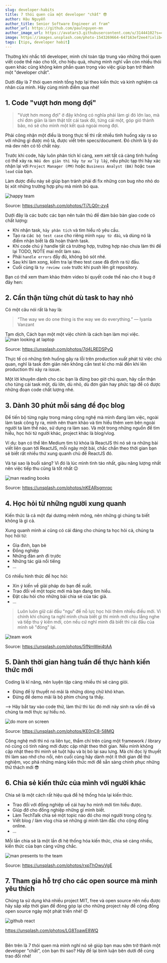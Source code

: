 ```yaml
---
slug: developer-habits
title: 7 thói quen của một developer "chất" 😎
author: Hậu Nguyễn
author_title: Senior Software Engineer at fram^
author_url: https://github.com/paulnguyen-mn
author_image_url: https://avatars3.githubusercontent.com/u/31444102?s=400&u=c545a527aa31843e1361462e410c0f51863e8e26&v=4
image: https://images.unsplash.com/photo-1543269664-647163ef2ee4?ixlib=rb-1.2.1&ixid=eyJhcHBfaWQiOjEyMDd9&auto=format&fit=crop&w=1350&q=80
tags: [tips, developer habit]
---
```


Thường khi nhắc tới developer, mình chỉ toàn tập trung vào những thói quen viết code thế nào cho tốt, cho hiệu quả, nhưng mình nghĩ vẫn còn nhiều thói quen khác cũng không kém phần quan trọng vào việc giúp bạn trở thành một "developer chất".

Dưới đây là 7 thói quen mình tổng hợp lại theo kiến thức và kinh nghiệm cá nhân của mình. Hãy cùng mình điểm qua nhé!


<!-- truncate-->

## 1. Code "vượt hơn mong đợi"

> "Vượt hơn mong đợi" ở đây không có nghĩa phải làm gì đó lớn lao, mà chỉ đơn giản là làm thật tốt cái task đó, từng cái một, góp gió thành bão, nó sẽ cho mình một kết quả ngoài mong đợi.

Phải công nhận một điều là trong thực tế thì rất nhiều tình huống xảy ra so với những gì được mô tả, được viết trên specs/document. Đó chính là lý do mà dev nên có tố chất này.

Trước khi code, hãy luôn phân tích kĩ càng, xem xét tất cả càng tình huống có thể xảy ra. `Nếu đơn giản thì hãy tự xử lý lấy`, nếu phức tạp thì hãy xác nhận lại với `Project Manager (PM)` hoặc `Business Analyst (BA)` hoặc `team lead` của bạn.

Làm được điều này sẽ giúp bạn tránh phải đi fix những con bug nho nhỏ do bị xót những trường hợp phụ mà mình bỏ qua.

![happy team](https://images.unsplash.com/photo-1557425631-f132f06f4aa1?ixlib=rb-1.2.1&ixid=eyJhcHBfaWQiOjEyMDd9&auto=format&fit=crop&w=1321&q=80)

Source: https://unsplash.com/photos/Ti7LQ0r-zy4

Dưới đây là các bước các bạn nên tuân thủ để đảm bảo bàn giao code có chất lượng:

- Khi nhận task, `hãy phân tích` và tìm hiểu rõ yêu cầu.
- Tạo ra các` bộ test case` cho riêng mình `ngay từ đầu`, và dùng nó là điểm nhận biết là đã hoàn thành task.
- Khi code chú ý handle tất cả trường hợp, trường hợp nào chưa làm thì để lại TODO, NOTE mai mốt làm sau.
- Phải `handle errors` đầy đủ, không bỏ sót nhé.
- Sau khi làm xong, kiểm tra lại theo test case đã định ra từ đầu.
- Cuối cùng là `tự review code` trước khi push lên git repository.

Bạn có thể xem tham khảo thêm video bí quyết code thế nào cho ít bug ở đây hen: 

## 2. Cẩn thận từng chút dù task to hay nhỏ

Có một câu nói rất là hay là: 

> “The way we do one thing is the way we do everything.” — Iyanla Vanzant

Tạm dịch, Cách bạn một một việc chính là cách bạn làm mọi việc.
![man looking at laptop](https://images.unsplash.com/photo-1541178735493-479c1a27ed24?ixlib=rb-1.2.1&ixid=eyJhcHBfaWQiOjEyMDd9&auto=format&fit=crop&w=1351&q=80)

Source: https://unsplash.com/photos/7d4LREDSPyQ

Thực tế có những tình huống gây ra lỗi trên production xuất phát từ việc chủ quan, nghĩ là task đơn giản nên không cần test kĩ cho mãi đến khi lên production thì xảy ra issue.

Một lời khuyên dành cho các bạn là đừng bao giờ chủ quan, hãy cẩn thận cho từng cái task một, dù lớn, dù nhỏ, dù đơn giản hay phức tạp để có được những đoạn code chất lượng nhé.


## 3. Dành 30 phút mỗi sáng để đọc blog

Để tiến bộ từng ngày trong mảng công nghệ mà mình đang làm việc, ngoài làm task công ty ra, mình nên tham khảo và tìm hiểu thêm xem bên ngoài người ta làm thế nào, sử dụng ra làm sao. Và một trong những nguồn để tìm hiểu, học hỏi từ người khác, project khác là blog/vlog. 

Ví dụ: bạn có thể lên Medium tìm từ khóa là ReactJS thì nó sẽ ra những bài viết liên quan tới ReactJS, mỗi ngày một bài, chắc chắn theo thời gian bạn sẽ biết rất nhiều thứ xung quanh chủ đề ReactJS đó.

Và tại sao là buổi sáng? Vì đó là lúc mình tỉnh táo nhất, giàu năng lượng nhất nên việc tiếp thu cũng là tốt nhất 😉

![man reading books](https://images.unsplash.com/photo-1518457900604-5c973dffdedf?ixlib=rb-1.2.1&ixid=eyJhcHBfaWQiOjEyMDd9&auto=format&fit=crop&w=1349&q=80)

Source: https://unsplash.com/photos/nKEARsgmrqc


## 4. Học hỏi từ những người xung quanh

Kiến thức là cả một đại dương mênh mông, nên những gì chúng ta biết không là gì cả.

Xung quanh mình ai cũng có cái đáng cho chúng ta học hỏi cả, chúng ta học hỏi từ:
- Gia đình, bạn bè
- Đồng nghiệp
- Những đàn anh đi trước
- Những tác giả nổi tiếng
- ...

Có nhiều hình thức để học hỏi: 
- Xin ý kiến về giải pháp do bạn đề xuất.
- Trao đổi về một topic mới mà bạn đang tìm hiểu.
- Đặt câu hỏi cho những bài chia sẻ của tác giả. 
- ...

> Luôn luôn giữ cái đầu "ngu" để nỗ lực học hỏi thêm nhiều điều mới. Vì chính khi chúng ta nghĩ mình chưa biết gì thì mình mới chịu lắng nghe và tiếp thu ý kiến mới, còn nếu cứ nghĩ mình đã biết thì cái đầu của mình sẽ "đóng" lại.

![team work](https://images.unsplash.com/photo-1454165804606-c3d57bc86b40?ixlib=rb-1.2.1&ixid=eyJhcHBfaWQiOjEyMDd9&auto=format&fit=crop&w=1350&q=80)

Source: https://unsplash.com/photos/5fNmWej4tAA


## 5. Dành thời gian hàng tuần để thực hành kiến thức mới

Coding là kĩ năng, nên luyện tập càng nhiều thì sẽ càng giỏi. 

- Đừng để lý thuyết nó mãi là những dòng chữ khô khan.
- Đừng để demo mãi là bộ phim chúng ta thấy.

--> Hãy bắt tay vào code thử, làm thử thì lúc đó mới nảy sinh ra vấn đề và chúng ta mới thực sự hiểu nó.

![do more on screen](https://images.unsplash.com/photo-1483058712412-4245e9b90334?ixlib=rb-1.2.1&ixid=eyJhcHBfaWQiOjEyMDd9&auto=format&fit=crop&w=1350&q=80)

Source: https://unsplash.com/photos/KE0nC8-58MQ

Công nghệ mới thì nó ra liên tục, thẩm chí trên cùng một framework / library nó cũng có tính năng mới được cập nhật theo thời gian. Nếu mình không cập nhật theo thì mình sẽ tuột hậu và bị bỏ lại sau lưng. Mà chỉ đọc lý thuyết thì làm sao nhớ cho nổi, nên cuối cùng hãy dành một ít thời gian để thử nghiệm, vọc phá những mảng kiến thức mới để sẵn sàng chinh phục những thử thách mới 😎

## 6. Chia sẻ kiến thức của mình với người khác 

Chia sẻ là một cách rất hiệu quả để hệ thống hóa lại kiến thức.

- Trao đổi với đồng nghiệp về cái hay ho mình mới tìm hiểu được.
- Giúp đỡ cho đồng nghiệp những gì mình biết.
- Làm TechTalk chia sẻ một topic nào đó cho mọi người trong công ty.
- Viết blog / làm vlog chia sẻ những gì mình tâm đắc cho cộng đồng online.
- ...

Mỗi lần chia sẻ là một lần đi hệ thống hóa kiến thức, chia sẻ càng nhiều, kiến thức của bạn càng vững chắc.

![man presents to the team](https://images.unsplash.com/photo-1556761175-5973dc0f32e7?ixlib=rb-1.2.1&auto=format&fit=crop&w=1490&q=80)

Source: https://unsplash.com/photos/rxpThOwuVgE


## 7. Tham gia hỗ trợ cho các open source mà mình yêu thích

Chúng ta sử dụng khá nhiều project MIT, free và open source nên nếu được hãy sắp xếp thời gian để đóng góp lại cho những project này để cộng đồng open source ngày một phát triển nhé! 😍

![github react](https://images.unsplash.com/photo-1566241440091-ec10de8db2e1?ixlib=rb-1.2.1&ixid=eyJhcHBfaWQiOjF9&auto=format&fit=crop&w=1476&q=80)

https://unsplash.com/photos/LG8ToawE8WQ

<br />
Bên trên là 7 thói quen mà mình nghĩ nó sẽ giúp bạn mau sớm trở thành một developer "chất", còn bạn thì sao? Hãy để lại bình luận bên dưới để cùng trao đổi nhé!

